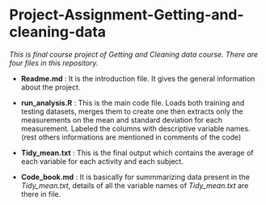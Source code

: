# Project-Assignment-Getting-and-cleaning-data
*This is final course project of Getting and Cleaning data course. There are four files in this repository.*

* **Readme.md** : It is the introduction file. It gives the general information about the project.

* **run_analysis.R** : This is the main code file. Loads both training and testing datasets, merges them to create one then extracts only the measurements on the mean and standard deviation for each measurement. Labeled the columns with descriptive variable names.
(rest others informations are mentioned in comments of the code)

* **Tidy_mean.txt** : This is the final output which contains the average of each variable for each activity and each subject.
* **Code_book.md** : It is basically for summmarizing data present in the *Tidy_mean.txt*, details of all the variable names of *Tidy_mean.txt* are there in file.
